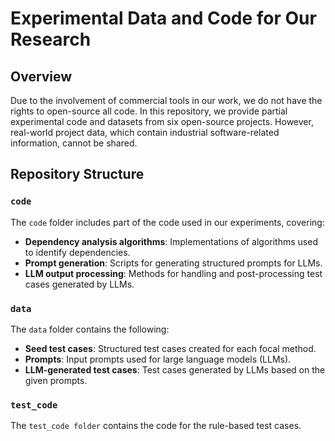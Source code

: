 # Experimental Data and Code for Our Research  

## Overview  
Due to the involvement of commercial tools in our work, we do not have the rights to open-source all code. In this repository, we provide partial experimental code and datasets from six open-source projects. However, real-world project data, which contain industrial software-related information, cannot be shared.  

## Repository Structure  

### `code`  
The `code` folder includes part of the code used in our experiments, covering:  
- **Dependency analysis algorithms**: Implementations of algorithms used to identify dependencies.  
- **Prompt generation**: Scripts for generating structured prompts for LLMs.  
- **LLM output processing**: Methods for handling and post-processing test cases generated by LLMs.  

### `data`  
The `data` folder contains the following:  
- **Seed test cases**: Structured test cases created for each focal method.  
- **Prompts**: Input prompts used for large language models (LLMs).  
- **LLM-generated test cases**: Test cases generated by LLMs based on the given prompts.  

### `test_code`
The `test_code folder` contains the code for the rule-based test cases.



